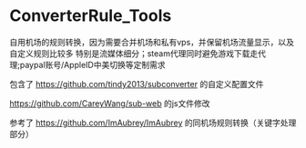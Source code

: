 # ConverterRule_Tools
自用机场的规则转换，因为需要合并机场和私有vps，并保留机场流量显示，以及自定义规则比较多
特别是流媒体细分；steam代理同时避免游戏下载走代理;paypal账号/AppleID中美切换等定制需求

包含了
https://github.com/tindy2013/subconverter 的自定义配置文件

https://github.com/CareyWang/sub-web 的js文件修改

参考了
https://github.com/ImAubrey/ImAubrey 的同机场规则转换（关键字处理部分）
